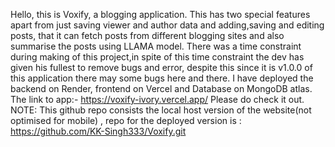 Hello, this is Voxify, a blogging application. This has two special features apart from just saving viewer and author data and adding,saving and editing posts, that it can fetch posts from different blogging sites and also summarise the posts using LLAMA model. There was a time constraint during making of this project,in spite of this time constraint the dev has given his fullest to remove bugs and error, despite this since it is v1.0.0 of this application there may some bugs here and there. I have deployed the backend on Render, frontend on Vercel and Database on MongoDB atlas.
The link to app:- https://voxify-ivory.vercel.app/
Please do check it out.
NOTE: This github repo consists the local host version of the website(not optimised for mobile) , repo for the deployed version is : https://github.com/KK-Singh333/Voxify.git
